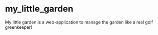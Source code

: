 # my_little_garden

My little garden is a web-application to manage the garden like a real golf greenkeeper!
